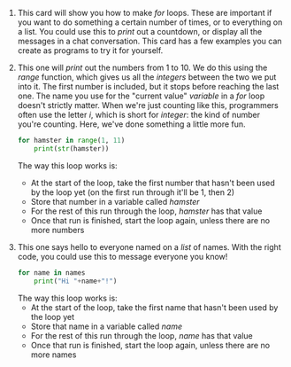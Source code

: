 1. This card will show you how to make *for* loops. These are important if you want to do something a certain number of times, or to everything on a list. You could use this to *print* out a countdown, or display all the messages in a chat conversation. This card has a few examples you can create as programs to try it for yourself.

2. This one will *print* out the numbers from 1 to 10. We do this using the *range* function, which gives us all the *integers* between the two we put into it. The first number is included, but it stops before reaching the last one.
    The name you use for the "current value" *variable* in a *for* loop doesn't strictly matter. When we're just counting like this, programmers often use the letter *i*, which is short for *integer*: the kind of number you're counting. Here, we've done something a little more fun.
    ```python
    for hamster in range(1, 11)
        print(str(hamster))
    ```
    The way this loop works is:
     * At the start of the loop, take the first number that hasn't been used by the loop yet (on the first run through it'll be 1, then 2)
     * Store that number in a variable called *hamster*
     * For the rest of this run through the loop, *hamster* has that value
     * Once that run is finished, start the loop again, unless there are no more numbers
<!-- Can I do a graphic of a hamster on a wheel, carrying numbers, to represent this? -->
3. This one says hello to everyone named on a *list* of names. With the right code, you could use this to message everyone  you know!
    ```python
    for name in names
        print("Hi "+name+"!")
    ```
    The way this loop works is:
     * At the start of the loop, take the first name that hasn't been used by the loop yet
     * Store that name in a variable called *name*
     * For the rest of this run through the loop, *name* has that value
     * Once that run is finished, start the loop again, unless there are no more names
<!-- What about with two lists? -->
